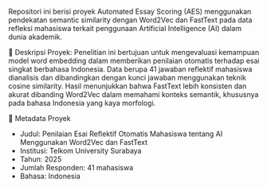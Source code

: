 Repositori ini berisi proyek Automated Essay Scoring (AES) menggunakan pendekatan semantic similarity dengan Word2Vec dan FastText pada data refleksi mahasiswa terkait penggunaan Artificial Intelligence (AI) dalam dunia akademik.

📄 Deskripsi Proyek:
Penelitian ini bertujuan untuk mengevaluasi kemampuan model word embedding dalam memberikan penilaian otomatis terhadap esai singkat berbahasa Indonesia. Data berupa 41 jawaban reflektif mahasiswa dianalisis dan dibandingkan dengan kunci jawaban menggunakan teknik cosine similarity. Hasil menunjukkan bahwa FastText lebih konsisten dan akurat dibanding Word2Vec dalam memahami konteks semantik, khususnya pada bahasa Indonesia yang kaya morfologi.

📌 Metadata Proyek
- Judul: Penilaian Esai Reflektif Otomatis Mahasiswa tentang AI Menggunakan Word2Vec dan FastText
- Institusi: Telkom University Surabaya
- Tahun: 2025
- Jumlah Responden: 41 mahasiswa
- Bahasa: Indonesia
